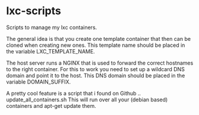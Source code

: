 lxc-scripts
===========

Scripts to manage my lxc containers.

The general idea is that you create one template container that then can be cloned 
when creating new ones. This template name should be placed in the variable LXC_TEMPLATE_NAME.

The host server runs a NGINX that is used to forward the correct hostnames
to the right container. For this to work you need to set up a wildcard DNS domain
and point it to the host. This DNS domain should be placed in the variable DOMAIN_SUFFIX.

A pretty cool feature is a script that i found on Github .. update_all_containers.sh 
This will run over all your (debian based) containers and apt-get update them.
